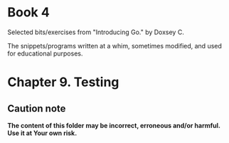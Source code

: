# Book 4

Selected bits/exercises from "Introducing Go." by Doxsey C.

The snippets/programs written at a whim, sometimes modified, and used for educational purposes.

# Chapter 9. Testing

## Caution note

**The content of this folder may be incorrect, erroneous and/or harmful. Use it at Your own risk.**
